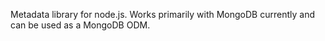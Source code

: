 Metadata library for node.js.  Works primarily with MongoDB currently and can be used as a MongoDB ODM.
